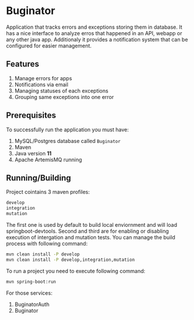 # Buginator

Application that tracks errors and exceptions storing them in database. It has a nice interface to analyze erros that happened in an API, webapp or any other java app.
Additionaly it provides a notification system that can be configured for easier management.

## Features
1. Manage errors for apps
2. Notifications via email
3. Managing statuses of each exceptions
4. Grouping same exceptions into one error

## Prerequisites
To successfully run the application you must have:
1. MySQL/Postgres database called `Buginator`
2. Maven
3. Java version **11**
4. Apache ArtemisMQ running

## Running/Building
Project cointains 3 maven profiles:
```sh
develop
integration
mutation
```
The first one is used by default to build local enviornment and will load springboot-devtools. Second and third are for enabling or disabling execution of intergation and mutation tests.
You can manage the build process with following command:
```sh
mvn clean install -P develop
mvn clean install -P develop,integration,mutation
```

To run a project you need to execute following command:
```sh
mvn spring-boot:run
```
For those services:
1. BuginatorAuth
2. Buginator